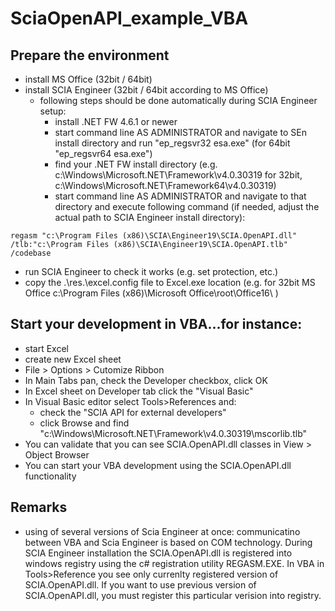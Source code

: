 # SciaOpenAPI_example_VBA
## Prepare the environment
* install MS Office (32bit / 64bit)
* install SCIA Engineer (32bit / 64bit according to MS Office)
    * following steps should be done automatically during SCIA Engineer setup:
        * install .NET FW 4.6.1 or newer
        * start command line AS ADMINISTRATOR and navigate to SEn install directory and run "ep_regsvr32 esa.exe" (for 64bit "ep_regsvr64 esa.exe")
        * find your .NET FW install directory (e.g. c:\Windows\Microsoft.NET\Framework\v4.0.30319 for 32bit, c:\Windows\Microsoft.NET\Framework64\v4.0.30319) 
        * start command line AS ADMINISTRATOR and navigate to that directory and execute following command (if needed, adjust the actual path to SCIA Engineer install directory):
```
regasm "c:\Program Files (x86)\SCIA\Engineer19\SCIA.OpenAPI.dll" /tlb:"c:\Program Files (x86)\SCIA\Engineer19\SCIA.OpenAPI.tlb" /codebase
```
* run SCIA Engineer to check it works (e.g. set protection, etc.)
* copy the .\res.\excel.config file to Excel.exe location (e.g. for 32bit MS Office c:\Program Files (x86)\Microsoft Office\root\Office16\ )



## Start your development in VBA...for instance:
* start Excel
* create new Excel sheet
* File > Options > Cutomize Ribbon
* In Main Tabs pan, check the Developer checkbox, click OK
* In Excel sheet on Developer tab click the "Visual Basic"
* In Visual Basic editor select Tools>References and:
   * check the "SCIA API for external developers"
	* click Browse and find "c:\Windows\Microsoft.NET\Framework\v4.0.30319\mscorlib.tlb"
* You can validate that you can see SCIA.OpenAPI.dll classes in View > Object Browser
* You can start your VBA development using the SCIA.OpenAPI.dll functionality

## Remarks
* using of several versions of Scia Engineer at once: communicatino between VBA and Scia Engineer is based on COM technology. During SCIA Engineer installation the SCIA.OpenAPI.dll is registered into windows registry using the c# registration utility REGASM.EXE. In VBA in Tools>Reference you see only currenlty registered version of SCIA.OpenAPI.dll. If you want to use previous version of SCIA.OpenAPI.dll, you must register this particular verision into registry.
